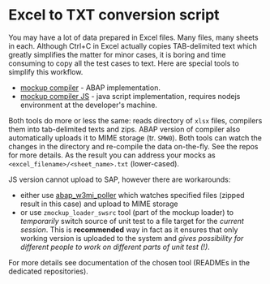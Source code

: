 # Excel to TXT conversion script #

You may have a lot of data prepared in Excel files. Many files, many sheets in each. Although Ctrl+C in Excel actually copies TAB-delimited text which greatly simplifies the matter for minor cases, it is boring and time consuming to copy all the test cases to text. Here are special tools to simplify this workflow.

- [mockup compiler](https://github.com/sbcgua/mockup_loader_toolkit) - ABAP implementation.
- [mockup compiler JS](https://github.com/sbcgua/mockup-compiler-js) - java script implementation, requires nodejs environment at the developer's machine.

Both tools do more or less the same: reads directory of `xlsx` files, compilers them into tab-delimited texts and zips. ABAP version of compiler also automatically uploads it to MIME storage (tr. `SMW0`). Both tools can watch the changes in the directory and re-compile the data on-the-fly. See the repos for more details. As the result you can address your mocks as `<excel_filename>/<sheet_name>.txt` (lower-cased).

JS version cannot upload to SAP, however there are workarounds:
- either use [abap_w3mi_poller](https://github.com/sbcgua/abap_w3mi_poller) which watches specified files (zipped result in this case) and upload to MIME storage
- or use `zmockup_loader_swsrc` tool (part of the mockup loader) to _temporarily_ switch source of unit test to a file target for the _current session_. This is **recommended** way in fact as it ensures that only working version is uploaded to the system and _gives possibility for different people to work on different parts of unit test (!)_. 

For more details see documentation of the chosen tool (READMEs in the dedicated repositories).
